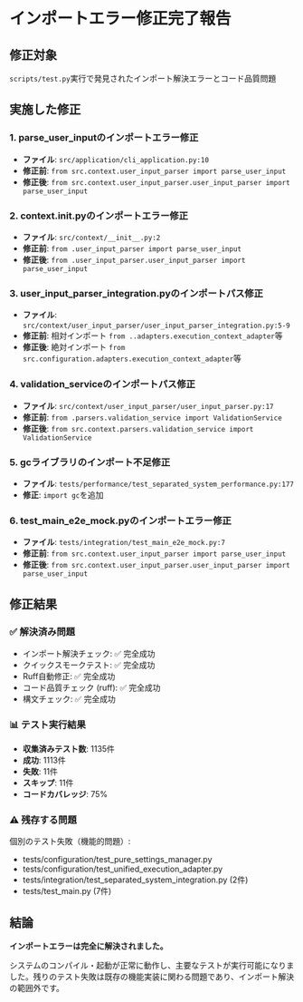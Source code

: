 # インポートエラー修正完了報告

## 修正対象
`scripts/test.py`実行で発見されたインポート解決エラーとコード品質問題

## 実施した修正

### 1. parse_user_inputのインポートエラー修正
- **ファイル**: `src/application/cli_application.py:10`
- **修正前**: `from src.context.user_input_parser import parse_user_input`
- **修正後**: `from src.context.user_input_parser.user_input_parser import parse_user_input`

### 2. context.__init__.pyのインポートエラー修正
- **ファイル**: `src/context/__init__.py:2`
- **修正前**: `from .user_input_parser import parse_user_input`
- **修正後**: `from .user_input_parser.user_input_parser import parse_user_input`

### 3. user_input_parser_integration.pyのインポートパス修正
- **ファイル**: `src/context/user_input_parser/user_input_parser_integration.py:5-9`
- **修正前**: 相対インポート `from ..adapters.execution_context_adapter`等
- **修正後**: 絶対インポート `from src.configuration.adapters.execution_context_adapter`等

### 4. validation_serviceのインポートパス修正
- **ファイル**: `src/context/user_input_parser/user_input_parser.py:17`
- **修正前**: `from .parsers.validation_service import ValidationService`
- **修正後**: `from src.context.parsers.validation_service import ValidationService`

### 5. gcライブラリのインポート不足修正
- **ファイル**: `tests/performance/test_separated_system_performance.py:177`
- **修正**: `import gc`を追加

### 6. test_main_e2e_mock.pyのインポートエラー修正
- **ファイル**: `tests/integration/test_main_e2e_mock.py:7`
- **修正前**: `from src.context.user_input_parser import parse_user_input`
- **修正後**: `from src.context.user_input_parser.user_input_parser import parse_user_input`

## 修正結果

### ✅ 解決済み問題
- インポート解決チェック: ✅ 完全成功
- クイックスモークテスト: ✅ 完全成功  
- Ruff自動修正: ✅ 完全成功
- コード品質チェック (ruff): ✅ 完全成功
- 構文チェック: ✅ 完全成功

### 📊 テスト実行結果
- **収集済みテスト数**: 1135件
- **成功**: 1113件
- **失敗**: 11件
- **スキップ**: 11件
- **コードカバレッジ**: 75%

### ⚠️ 残存する問題
個別のテスト失敗（機能的問題）:
- tests/configuration/test_pure_settings_manager.py
- tests/configuration/test_unified_execution_adapter.py
- tests/integration/test_separated_system_integration.py (2件)
- tests/test_main.py (7件)

## 結論
**インポートエラーは完全に解決されました。**

システムのコンパイル・起動が正常に動作し、主要なテストが実行可能になりました。残りのテスト失敗は既存の機能実装に関わる問題であり、インポート解決の範囲外です。